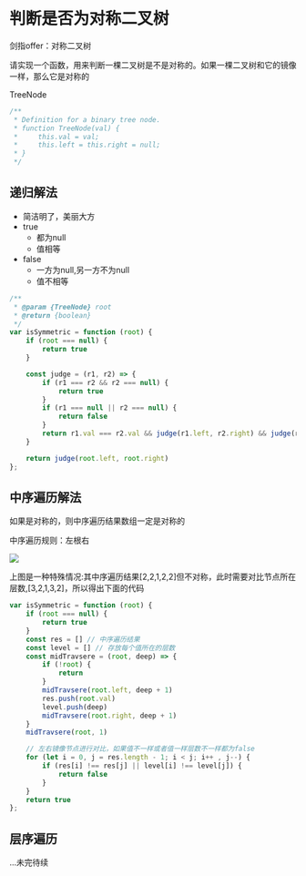 # 判断是否为对称二叉树

<leetcode href="https://leetcode-cn.com/problems/dui-cheng-de-er-cha-shu-lcof/">剑指offer：对称二叉树</leetcode>

请实现一个函数，用来判断一棵二叉树是不是对称的。如果一棵二叉树和它的镜像一样，那么它是对称的

TreeNode
```js
/**
 * Definition for a binary tree node.
 * function TreeNode(val) {
 *     this.val = val;
 *     this.left = this.right = null;
 * }
 */
```
## 递归解法
* 简洁明了，美丽大方
* true 
  * 都为null
  * 值相等
* false
  * 一方为null,另一方不为null
  * 值不相等
```js
/**
 * @param {TreeNode} root
 * @return {boolean}
 */
var isSymmetric = function (root) {
    if (root === null) {
        return true
    }

    const judge = (r1, r2) => {
        if (r1 === r2 && r2 === null) {
            return true
        }
        if (r1 === null || r2 === null) {
            return false
        }
        return r1.val === r2.val && judge(r1.left, r2.right) && judge(r1.right, r2.left)
    }

    return judge(root.left, root.right)
};
```

## 中序遍历解法
如果是对称的，则中序遍历结果数组一定是对称的

中序遍历规则：左根右

![](https://pic.leetcode-cn.com/06193490d03009fade5a60b927f0966b747c1366e40a4d4f97bbc37e18e09cef-image.png)

上图是一种特殊情况:其中序遍历结果[2,2,1,2,2]但不对称，此时需要对比节点所在层数,[3,2,1,3,2]，所以得出下面的代码

```js
var isSymmetric = function (root) {
    if (root === null) {
        return true
    }
    const res = [] // 中序遍历结果
    const level = [] // 存放每个值所在的层数
    const midTravsere = (root, deep) => {
        if (!root) {
            return
        }
        midTravsere(root.left, deep + 1)
        res.push(root.val)
        level.push(deep)
        midTravsere(root.right, deep + 1)
    }
    midTravsere(root, 1)

    // 左右镜像节点进行对比，如果值不一样或者值一样层数不一样都为false
    for (let i = 0, j = res.length - 1; i < j; i++ , j--) {
        if (res[i] !== res[j] || level[i] !== level[j]) {
            return false
        }
    }
    return true
};
```

## 层序遍历
...未完待续
